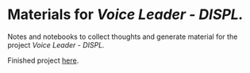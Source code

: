 # Materials for *Voice Leader - DISPL.*
Notes and notebooks to collect thoughts and generate material for the project *Voice Leader* - *DISPL.*

Finished project [here](https://soundcloud.com/tyler-foster/sets/voice-leader-displ).
